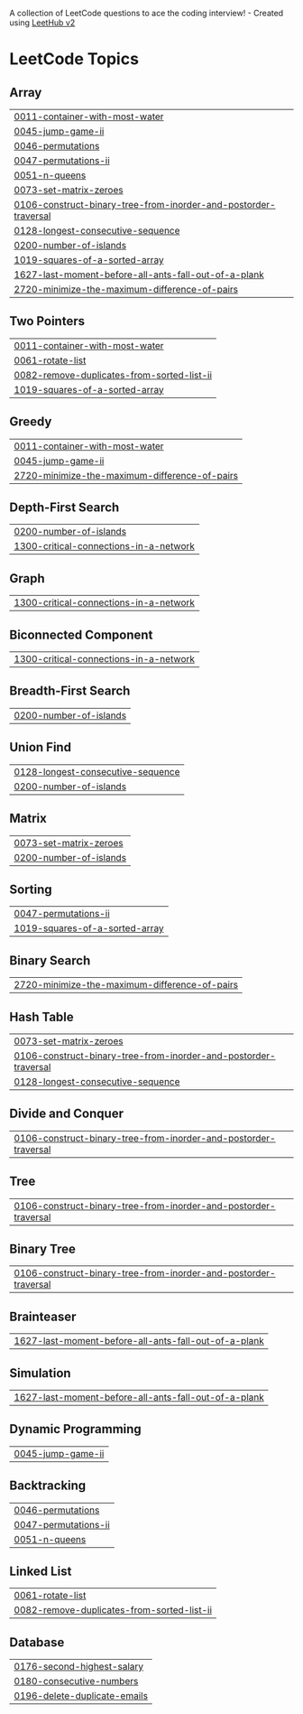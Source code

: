 A collection of LeetCode questions to ace the coding interview! - Created using [LeetHub v2](https://github.com/arunbhardwaj/LeetHub-2.0)
<!---LeetCode Topics Start-->
# LeetCode Topics
## Array
|  |
| ------- |
| [0011-container-with-most-water](https://github.com/Dhanushk1404/Leetcode/tree/master/0011-container-with-most-water) |
| [0045-jump-game-ii](https://github.com/Dhanushk1404/Leetcode/tree/master/0045-jump-game-ii) |
| [0046-permutations](https://github.com/Dhanushk1404/Leetcode/tree/master/0046-permutations) |
| [0047-permutations-ii](https://github.com/Dhanushk1404/Leetcode/tree/master/0047-permutations-ii) |
| [0051-n-queens](https://github.com/Dhanushk1404/Leetcode/tree/master/0051-n-queens) |
| [0073-set-matrix-zeroes](https://github.com/Dhanushk1404/Leetcode/tree/master/0073-set-matrix-zeroes) |
| [0106-construct-binary-tree-from-inorder-and-postorder-traversal](https://github.com/Dhanushk1404/Leetcode/tree/master/0106-construct-binary-tree-from-inorder-and-postorder-traversal) |
| [0128-longest-consecutive-sequence](https://github.com/Dhanushk1404/Leetcode/tree/master/0128-longest-consecutive-sequence) |
| [0200-number-of-islands](https://github.com/Dhanushk1404/Leetcode/tree/master/0200-number-of-islands) |
| [1019-squares-of-a-sorted-array](https://github.com/Dhanushk1404/Leetcode/tree/master/1019-squares-of-a-sorted-array) |
| [1627-last-moment-before-all-ants-fall-out-of-a-plank](https://github.com/Dhanushk1404/Leetcode/tree/master/1627-last-moment-before-all-ants-fall-out-of-a-plank) |
| [2720-minimize-the-maximum-difference-of-pairs](https://github.com/Dhanushk1404/Leetcode/tree/master/2720-minimize-the-maximum-difference-of-pairs) |
## Two Pointers
|  |
| ------- |
| [0011-container-with-most-water](https://github.com/Dhanushk1404/Leetcode/tree/master/0011-container-with-most-water) |
| [0061-rotate-list](https://github.com/Dhanushk1404/Leetcode/tree/master/0061-rotate-list) |
| [0082-remove-duplicates-from-sorted-list-ii](https://github.com/Dhanushk1404/Leetcode/tree/master/0082-remove-duplicates-from-sorted-list-ii) |
| [1019-squares-of-a-sorted-array](https://github.com/Dhanushk1404/Leetcode/tree/master/1019-squares-of-a-sorted-array) |
## Greedy
|  |
| ------- |
| [0011-container-with-most-water](https://github.com/Dhanushk1404/Leetcode/tree/master/0011-container-with-most-water) |
| [0045-jump-game-ii](https://github.com/Dhanushk1404/Leetcode/tree/master/0045-jump-game-ii) |
| [2720-minimize-the-maximum-difference-of-pairs](https://github.com/Dhanushk1404/Leetcode/tree/master/2720-minimize-the-maximum-difference-of-pairs) |
## Depth-First Search
|  |
| ------- |
| [0200-number-of-islands](https://github.com/Dhanushk1404/Leetcode/tree/master/0200-number-of-islands) |
| [1300-critical-connections-in-a-network](https://github.com/Dhanushk1404/Leetcode/tree/master/1300-critical-connections-in-a-network) |
## Graph
|  |
| ------- |
| [1300-critical-connections-in-a-network](https://github.com/Dhanushk1404/Leetcode/tree/master/1300-critical-connections-in-a-network) |
## Biconnected Component
|  |
| ------- |
| [1300-critical-connections-in-a-network](https://github.com/Dhanushk1404/Leetcode/tree/master/1300-critical-connections-in-a-network) |
## Breadth-First Search
|  |
| ------- |
| [0200-number-of-islands](https://github.com/Dhanushk1404/Leetcode/tree/master/0200-number-of-islands) |
## Union Find
|  |
| ------- |
| [0128-longest-consecutive-sequence](https://github.com/Dhanushk1404/Leetcode/tree/master/0128-longest-consecutive-sequence) |
| [0200-number-of-islands](https://github.com/Dhanushk1404/Leetcode/tree/master/0200-number-of-islands) |
## Matrix
|  |
| ------- |
| [0073-set-matrix-zeroes](https://github.com/Dhanushk1404/Leetcode/tree/master/0073-set-matrix-zeroes) |
| [0200-number-of-islands](https://github.com/Dhanushk1404/Leetcode/tree/master/0200-number-of-islands) |
## Sorting
|  |
| ------- |
| [0047-permutations-ii](https://github.com/Dhanushk1404/Leetcode/tree/master/0047-permutations-ii) |
| [1019-squares-of-a-sorted-array](https://github.com/Dhanushk1404/Leetcode/tree/master/1019-squares-of-a-sorted-array) |
## Binary Search
|  |
| ------- |
| [2720-minimize-the-maximum-difference-of-pairs](https://github.com/Dhanushk1404/Leetcode/tree/master/2720-minimize-the-maximum-difference-of-pairs) |
## Hash Table
|  |
| ------- |
| [0073-set-matrix-zeroes](https://github.com/Dhanushk1404/Leetcode/tree/master/0073-set-matrix-zeroes) |
| [0106-construct-binary-tree-from-inorder-and-postorder-traversal](https://github.com/Dhanushk1404/Leetcode/tree/master/0106-construct-binary-tree-from-inorder-and-postorder-traversal) |
| [0128-longest-consecutive-sequence](https://github.com/Dhanushk1404/Leetcode/tree/master/0128-longest-consecutive-sequence) |
## Divide and Conquer
|  |
| ------- |
| [0106-construct-binary-tree-from-inorder-and-postorder-traversal](https://github.com/Dhanushk1404/Leetcode/tree/master/0106-construct-binary-tree-from-inorder-and-postorder-traversal) |
## Tree
|  |
| ------- |
| [0106-construct-binary-tree-from-inorder-and-postorder-traversal](https://github.com/Dhanushk1404/Leetcode/tree/master/0106-construct-binary-tree-from-inorder-and-postorder-traversal) |
## Binary Tree
|  |
| ------- |
| [0106-construct-binary-tree-from-inorder-and-postorder-traversal](https://github.com/Dhanushk1404/Leetcode/tree/master/0106-construct-binary-tree-from-inorder-and-postorder-traversal) |
## Brainteaser
|  |
| ------- |
| [1627-last-moment-before-all-ants-fall-out-of-a-plank](https://github.com/Dhanushk1404/Leetcode/tree/master/1627-last-moment-before-all-ants-fall-out-of-a-plank) |
## Simulation
|  |
| ------- |
| [1627-last-moment-before-all-ants-fall-out-of-a-plank](https://github.com/Dhanushk1404/Leetcode/tree/master/1627-last-moment-before-all-ants-fall-out-of-a-plank) |
## Dynamic Programming
|  |
| ------- |
| [0045-jump-game-ii](https://github.com/Dhanushk1404/Leetcode/tree/master/0045-jump-game-ii) |
## Backtracking
|  |
| ------- |
| [0046-permutations](https://github.com/Dhanushk1404/Leetcode/tree/master/0046-permutations) |
| [0047-permutations-ii](https://github.com/Dhanushk1404/Leetcode/tree/master/0047-permutations-ii) |
| [0051-n-queens](https://github.com/Dhanushk1404/Leetcode/tree/master/0051-n-queens) |
## Linked List
|  |
| ------- |
| [0061-rotate-list](https://github.com/Dhanushk1404/Leetcode/tree/master/0061-rotate-list) |
| [0082-remove-duplicates-from-sorted-list-ii](https://github.com/Dhanushk1404/Leetcode/tree/master/0082-remove-duplicates-from-sorted-list-ii) |
## Database
|  |
| ------- |
| [0176-second-highest-salary](https://github.com/Dhanushk1404/Leetcode/tree/master/0176-second-highest-salary) |
| [0180-consecutive-numbers](https://github.com/Dhanushk1404/Leetcode/tree/master/0180-consecutive-numbers) |
| [0196-delete-duplicate-emails](https://github.com/Dhanushk1404/Leetcode/tree/master/0196-delete-duplicate-emails) |
<!---LeetCode Topics End-->